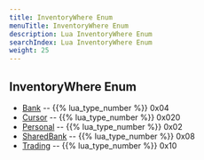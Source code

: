```yaml
---
title: InventoryWhere Enum
menuTitle: InventoryWhere Enum
description: Lua InventoryWhere Enum
searchIndex: Lua InventoryWhere Enum
weight: 25
---
```

## InventoryWhere Enum
- [Bank](bank) -- {{% lua_type_number %}} 0x04
- [Cursor](cursor) -- {{% lua_type_number %}} 0x020
- [Personal](personal) -- {{% lua_type_number %}} 0x02
- [SharedBank](shared_bank) -- {{% lua_type_number %}} 0x08
- [Trading](trading) -- {{% lua_type_number %}} 0x10